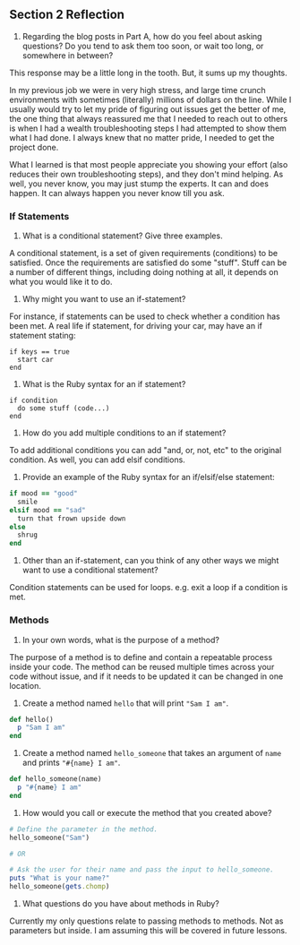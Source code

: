 ## Section 2 Reflection

1. Regarding the blog posts in Part A, how do you feel about asking questions? Do you tend to ask them too soon, or wait too long, or somewhere in between?

  This response may be a little long in the tooth. But, it sums up my thoughts.

  In my previous job we were in very high stress, and large time crunch environments with sometimes (literally) millions of dollars on the line. While I usually would try to let my pride of figuring out issues get the better of me, the one thing that always reassured me that I needed to reach out to others is when I had a wealth troubleshooting steps I had attempted to show them what I had done. I always knew that no matter pride, I needed to get the project done.

  What I learned is that most people appreciate you showing your effort (also reduces their own troubleshooting steps), and they don't mind helping. As well, you never know, you may just stump the experts. It can and does happen. It can always happen you never know till you ask.

### If Statements

1. What is a conditional statement? Give three examples.

  A conditional statement, is a set of given requirements (conditions) to be satisfied. Once the requirements are satisfied do some "stuff". Stuff can be a number of different things, including doing nothing at all, it depends on what you would like it to do.

1. Why might you want to use an if-statement?

  For instance, if statements can be used to check whether a condition has been met. A real life if statement, for driving your car, may have an if statement stating:

  ```
  if keys == true
    start car
  end
  ```

1. What is the Ruby syntax for an if statement?

  ```
  if condition
    do some stuff (code...)
  end
  ```

1. How do you add multiple conditions to an if statement?

  To add additional conditions you can add "and, or, not, etc" to the original condition. As well, you can add elsif conditions.

1. Provide an example of the Ruby syntax for an if/elsif/else statement:
  ```ruby
  if mood == "good"
    smile
  elsif mood == "sad"
    turn that frown upside down
  else
    shrug
  end
  ```

1. Other than an if-statement, can you think of any other ways we might want to use a conditional statement?

  Condition statements can be used for loops. e.g. exit a loop if a condition is met.

### Methods

1. In your own words, what is the purpose of a method?

  The purpose of a method is to define and contain a repeatable process inside your code. The method can be reused multiple times across your code without issue, and if it needs to be updated it can be changed in one location.

1. Create a method named `hello` that will print `"Sam I am"`.

  ```ruby
  def hello()
    p "Sam I am"
  end
  ```

1. Create a method named `hello_someone` that takes an argument of `name` and prints `"#{name} I am"`.

  ```ruby
  def hello_someone(name)
    p "#{name} I am"
  end
  ```

1. How would you call or execute the method that you created above?

  ```ruby
  # Define the parameter in the method.
  hello_someone("Sam")

  # OR

  # Ask the user for their name and pass the input to hello_someone.
  puts "What is your name?"
  hello_someone(gets.chomp)
  ```

1. What questions do you have about methods in Ruby?

  Currently my only questions relate to passing methods to methods. Not as parameters but inside. I am assuming this will be covered in future lessons.
